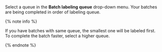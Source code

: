 Select a queue in the **Batch labeling queue** drop-down menu. Your batches are being completed in order of labeling queue.

{% note info %}

If you have batches with same queue, the smallest one will be labeled first. To complete the batch faster, select a higher queue.

{% endnote %}